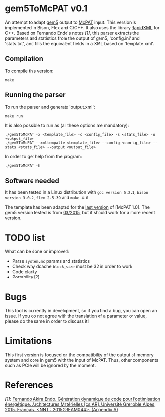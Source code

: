 # gem5ToMcPAT v0.1
An attempt to adapt [gem5](http://gem5.org/Main_Page) output to [McPAT](http://www.hpl.hp.com/research/mcpat/) input. This version is implemented in Bison, Flex and C/C++. It also uses the library [RapidXML](http://rapidxml.sourceforge.net/) for C++. Based on Fernando Endo's notes *[1]*, this parser extracts the parameters and statistics from the output of gem5, 'config.ini' and 'stats.txt', and fills the equivalent fields in a XML based on 'template.xml'.

## Compilation
To compile this version:

    make

## Running the parser
To run the parser and generate 'output.xml':

    make run

It is also possible to run as (all these options are mandatory):

    ./gem5ToMcPAT -x <template_file> -c <config_file> -s <stats_file> -o <output_file>
    ./gem5ToMcPAT --xmltempalte <template_file> --config <config_file> --stats <stats_file> --output <output_file>

In order to get help from the program:

    ./gem5ToMcPAT -h

## Software needed
It has been tested in a Linux distribution with `gcc version 5.2.1`, `bison version 3.0.2`, `flex 2.5.39` and `make 4.0`

The template has been adapted for the [last version](https://code.google.com/archive/p/mcpat/downloads) of [McPAT 1.0]. The gem5 version tested is from [03/2015](https://github.com/gem5/gem5/commit/8909843a76c723cb9d8a0b1394eeeba4d7abadb1), but it should work for a more recent version.

# TODO list

What can be done or improved:

* Parse `system.mc` params and statistics
* Check why dcache `block_size` must be 32 in order to work
* Code clarity
* Portability [?]

# Bugs

This tool is currently in development, so if you find a bug, you can open an issue. If you do not agree with the translation of a parameter or value, please do the same in order to discuss it!

# Limitations
This first version is focused on the compatibility of the output of memory system and core in gem5 with the input of McPAT. Thus, other components such as PCIe will be ignored by the moment.

# References
*[1]*: [Fernando Akira Endo. Génération dynamique de code pour l’optimisation énergétique. Architectures Matérielles [cs.AR]. Université Grenoble Alpes, 2015. Français. <NNT : 2015GREAM044>. <tel-01285964> (Appendix A)](https://tel.archives-ouvertes.fr/tel-01285964/document)